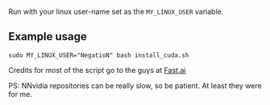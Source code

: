 Run with your linux user-name set as the `MY_LINUX_USER` variable.

## Example usage
`sudo MY_LINUX_USER="NegatioN" bash install_cuda.sh`

Credits for most of the script go to the guys at [Fast.ai](http://course.fast.ai/)

PS: NNvidia repositories can be really slow, so be patient. At least they were for me.
